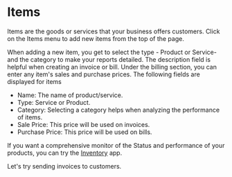 Items
=========

Items are the goods or services that your business offers customers. Click on the Items menu to add new items from the top of the page. 

When adding a new item, you get to select the type - Product or Service- and the category to make your reports detailed. The description field is helpful when creating an invoice or bill.
Under the billing section, you can enter any item's sales and purchase prices. 
The following fields are displayed for items
- Name: The name of product/service.
- Type: Service or Product.
- Category: Selecting a category helps when analyzing the performance of items.
- Sale Price: This price will be used on invoices.
- Purchase Price: This price will be used on bills.

If you want a comprehensive monitor of the Status and performance of your products, you can try the [Inventory](https://akaunting.com/apps/inventory) app. 

Let's try sending invoices to customers.